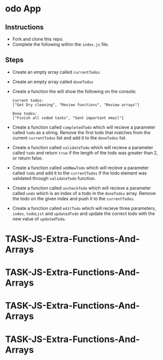 # odo App

## Instructions

- Fork and clone this repo.
- Complete the following within the `index.js` file.

## Steps

- Create an empty array called `currentTodos`
- Create an empty array called `doneTodos`
- Create a function the will show the following on the console:

  ```shell
  Current todos:
  ["Get Dry cleaning", "Review functions", "Review arrays"]

  Done todos:
  ["Finish all coded tasks", "Sent important email"]
  ```

- Create a function called `completedTodo` which will recieve a parameter called `todo` as a string. Remove the first todo that matches from the current `currentTodos` list and add it to the `doneTodos` list.
- Create a function called `validateTodo` which will recieve a parameter called `todo` and return `true` if the length of the todo was greater than 2, or return false.
- Create a function called `addNewTodo` which will recieve a parameter called `todo` and add it to the `currentTodos` if the todo element was validated through `validateTodo` function.
- Create a function called `uncheckTodo` which will recieve a parameter called `undo` which is an index of a todo in the `doneTodos` array. Remove the todo on the given index and push it to the `currentTodos`.
- Create a function called `editTodo` which will recieve three parameters, `index`, `todoList` and `updatedTodo` and update the correct todo with the new value of `updatedTodo`.
# TASK-JS-Extra-Functions-And-Arrays
# TASK-JS-Extra-Functions-And-Arrays
# TASK-JS-Extra-Functions-And-Arrays
# TASK-JS-Extra-Functions-And-Arrays
